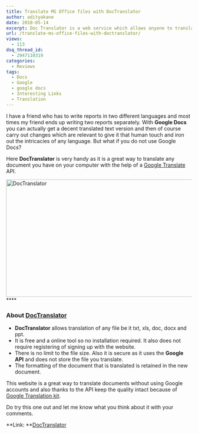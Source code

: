```yaml
---
title: Translate MS Office files with DocTranslator
author: adityakane
date: 2010-05-14
excerpt: Doc Translator is a web service which allows anyone to translate MS Office documents from one language to another without the need to register, sign-up and also keep the formatting along with the help of a Google API.
url: /translate-ms-office-files-with-doctranslator/
views:
  - 113
dsq_thread_id:
  - 2947110319
categories:
  - Reviews
tags:
  - Docs
  - Google
  - google docs
  - Interesting Links
  - Translation
---
```

I have a friend who has to write reports in two different languages and most times my friend ends up writing two reports separately. With **Google Docs** you can actually get a decent translated text version and then of course carry out changes which are relevant to give it that human touch and iron out the intricacies of any language. But what if you do not use Google Docs?

Here **DocTranslator** is very handy as it is a great way to translate any document you have on your computer with the help of a [Google Translate][1] API.

<a rel="attachment wp-att-25009" href="http://devilsworkshop.org/translate-ms-office-files-with-doctranslator/translate_docs_online/"><img class="aligncenter size-full wp-image-25009" title="translate_docs_online" src="http://cdn.devilsworkshop.org/files/2010/05/translate_docs_online.png" alt="DocTranslator" width="550" height="319" /></a>****

### **About <a href="http://www.onlinedoctranslator.com" onclick="_gaq.push(['_trackEvent', 'outbound-article', 'http://www.onlinedoctranslator.com', 'DocTranslator']);" >DocTranslator</a>**

  * **DocTranslator** allows translation of any file be it txt, xls, doc, docx and ppt.
  * It is free and a online tool so no installation required. It also does not require registering of signing up with the website.
  * There is no limit to the file size. Also it is secure as it uses the **Google API** and does not store the file you translate.
  * The formatting of the document that is translated is retained in the new document.

This website is a great way to translate documents without using Google accounts and also thanks to the API keep the quality intact because of [Google Translation kit][2].

Do try this one out and let me know what you think about it with your comments.

**Link: **<a href="http://www.onlinedoctranslator.com" onclick="_gaq.push(['_trackEvent', 'outbound-article', 'http://www.onlinedoctranslator.com', 'DocTranslator']);" >DocTranslator</a>

 [1]: http://devilsworkshop.org/new-translate-bar-for-websites/ "Google Translate"
 [2]: http://devilsworkshop.org/google-translator-toolkit-adding-human-touch-to-machine-translations/ "Google Translation kit"
